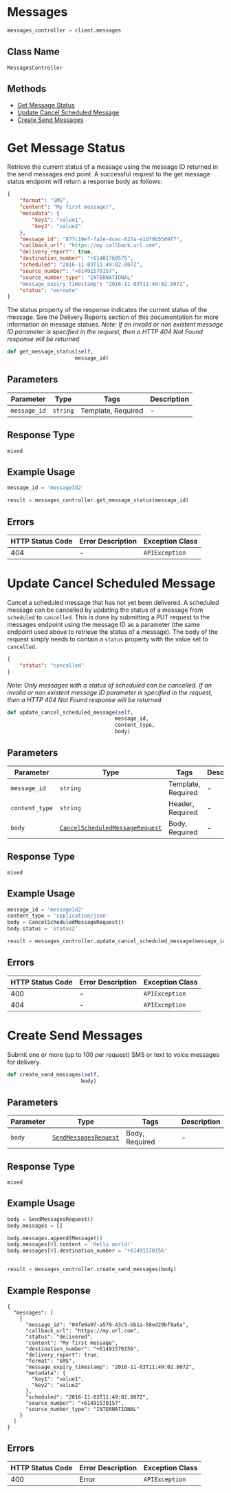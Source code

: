 # Messages

```python
messages_controller = client.messages
```

## Class Name

`MessagesController`

## Methods

* [Get Message Status](../../doc/controllers/messages.md#get-message-status)
* [Update Cancel Scheduled Message](../../doc/controllers/messages.md#update-cancel-scheduled-message)
* [Create Send Messages](../../doc/controllers/messages.md#create-send-messages)


# Get Message Status

Retrieve the current status of a message using the message ID returned in the send messages end point.
A successful request to the get message status endpoint will return a response body as follows:

```json
{
    "format": "SMS",
    "content": "My first message!",
    "metadata": {
        "key1": "value1",
        "key2": "value2"
    },
    "message_id": "877c19ef-fa2e-4cec-827a-e1df9b5509f7",
    "callback_url": "https://my.callback.url.com",
    "delivery_report": true,
    "destination_number": "+61401760575",
    "scheduled": "2016-11-03T11:49:02.807Z",
    "source_number": "+61491570157",
    "source_number_type": "INTERNATIONAL"
    "message_expiry_timestamp": "2016-11-03T11:49:02.807Z",
    "status": "enroute"
}
```

The status property of the response indicates the current status of the message. See the Delivery
Reports section of this documentation for more information on message statues.
*Note: If an invalid or non existent message ID parameter is specified in the request, then
a HTTP 404 Not Found response will be returned*

```python
def get_message_status(self,
                      message_id)
```

## Parameters

| Parameter | Type | Tags | Description |
|  --- | --- | --- | --- |
| `message_id` | `string` | Template, Required | - |

## Response Type

`mixed`

## Example Usage

```python
message_id = 'messageId2'

result = messages_controller.get_message_status(message_id)
```

## Errors

| HTTP Status Code | Error Description | Exception Class |
|  --- | --- | --- |
| 404 | - | `APIException` |


# Update Cancel Scheduled Message

Cancel a scheduled message that has not yet been delivered.
A scheduled message can be cancelled by updating the status of a message from `scheduled`
to `cancelled`. This is done by submitting a PUT request to the messages endpoint using
the message ID as a parameter (the same endpoint used above to retrieve the status of a message).
The body of the request simply needs to contain a `status` property with the value set
to `cancelled`.

```json
{
    "status": "cancelled"
}
```

*Note: Only messages with a status of scheduled can be cancelled. If an invalid or non existent
message ID parameter is specified in the request, then a HTTP 404 Not Found response will be
returned*

```python
def update_cancel_scheduled_message(self,
                                   message_id,
                                   content_type,
                                   body)
```

## Parameters

| Parameter | Type | Tags | Description |
|  --- | --- | --- | --- |
| `message_id` | `string` | Template, Required | - |
| `content_type` | `string` | Header, Required | - |
| `body` | [`CancelScheduledMessageRequest`](../../doc/models/cancel-scheduled-message-request.md) | Body, Required | - |

## Response Type

`mixed`

## Example Usage

```python
message_id = 'messageId2'
content_type = 'application/json'
body = CancelScheduledMessageRequest()
body.status = 'status2'

result = messages_controller.update_cancel_scheduled_message(message_id, content_type, body)
```

## Errors

| HTTP Status Code | Error Description | Exception Class |
|  --- | --- | --- |
| 400 | - | `APIException` |
| 404 | - | `APIException` |


# Create Send Messages

Submit one or more (up to 100 per request) SMS or text to voice messages for delivery.

```python
def create_send_messages(self,
                        body)
```

## Parameters

| Parameter | Type | Tags | Description |
|  --- | --- | --- | --- |
| `body` | [`SendMessagesRequest`](../../doc/models/send-messages-request.md) | Body, Required | - |

## Response Type

`mixed`

## Example Usage

```python
body = SendMessagesRequest()
body.messages = []

body.messages.append(Message())
body.messages[0].content = 'Hello world!'
body.messages[0].destination_number = '+61491570156'


result = messages_controller.create_send_messages(body)
```

## Example Response

```
{
  "messages": [
    {
      "message_id": "04fe9a97-a579-43c5-bb1a-58ed29bf0a6a",
      "callback_url": "https://my.url.com",
      "status": "delivered",
      "content": "My first message",
      "destination_number": "+61491570156",
      "delivery_report": true,
      "format": "SMS",
      "message_expiry_timestamp": "2016-11-03T11:49:02.807Z",
      "metadata": {
        "key1": "value1",
        "key2": "value2"
      },
      "scheduled": "2016-11-03T11:49:02.807Z",
      "source_number": "+61491570157",
      "source_number_type": "INTERNATIONAL"
    }
  ]
}
```

## Errors

| HTTP Status Code | Error Description | Exception Class |
|  --- | --- | --- |
| 400 | Error | `APIException` |

